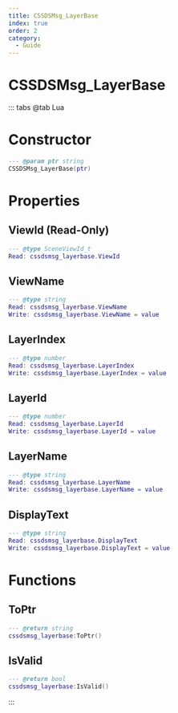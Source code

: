 ```yaml
---
title: CSSDSMsg_LayerBase
index: true
order: 2
category:
  - Guide
---
```


# CSSDSMsg_LayerBase

::: tabs
@tab Lua
# Constructor
```lua
--- @param ptr string
CSSDSMsg_LayerBase(ptr)
```
# Properties
## ViewId (Read-Only)
```lua
--- @type SceneViewId_t
Read: cssdsmsg_layerbase.ViewId
```
## ViewName 
```lua
--- @type string
Read: cssdsmsg_layerbase.ViewName
Write: cssdsmsg_layerbase.ViewName = value
```
## LayerIndex 
```lua
--- @type number
Read: cssdsmsg_layerbase.LayerIndex
Write: cssdsmsg_layerbase.LayerIndex = value
```
## LayerId 
```lua
--- @type number
Read: cssdsmsg_layerbase.LayerId
Write: cssdsmsg_layerbase.LayerId = value
```
## LayerName 
```lua
--- @type string
Read: cssdsmsg_layerbase.LayerName
Write: cssdsmsg_layerbase.LayerName = value
```
## DisplayText 
```lua
--- @type string
Read: cssdsmsg_layerbase.DisplayText
Write: cssdsmsg_layerbase.DisplayText = value
```
# Functions
## ToPtr
```lua
--- @return string
cssdsmsg_layerbase:ToPtr()
```
## IsValid
```lua
--- @return bool
cssdsmsg_layerbase:IsValid()
```

:::